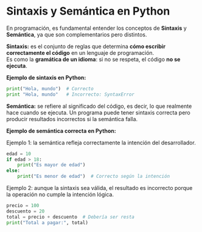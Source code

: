# Sintaxis y Semántica en Python

En programación, es fundamental entender los conceptos de **Sintaxis** y **Semántica**, ya que son complementarios pero distintos.

**Sintaxis:** es el conjunto de reglas que determina **cómo escribir correctamente el código** en un lenguaje de programación.  
Es como la **gramática de un idioma**: si no se respeta, el código **no se ejecuta**.  

**Ejemplo de sintaxis en Python:**

```python
print("Hola, mundo")  # Correcto
print "Hola, mundo"   # Incorrecto: SyntaxError
```

**Semántica:** se refiere al significado del código, es decir, lo que realmente hace cuando se ejecuta.
Un programa puede tener sintaxis correcta pero producir resultados incorrectos si la semántica falla.

**Ejemplo de semántica correcta en Python:**

Ejemplo 1: la semántica refleja correctamente la intención del desarrollador.
```python
edad = 10
if edad > 18:
    print("Es mayor de edad")
else:
    print("Es menor de edad")  # Correcto según la intención
```

Ejemplo 2: aunque la sintaxis sea válida, el resultado es incorrecto porque la operación no cumple la intención lógica.
```python
precio = 100
descuento = 20
total = precio + descuento  # Debería ser resta
print("Total a pagar:", total)
```